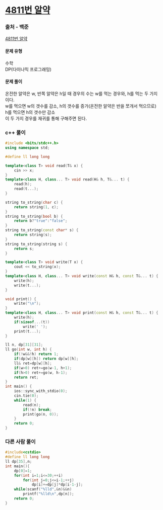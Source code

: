 # [4811번 알약](https://www.acmicpc.net/problem/4811)

### 출처 - 백준
[4811번 알약](https://www.acmicpc.net/problem/4811)

#### 문제 유형
수학  
DP(다이나믹 프로그래밍)

#### 문제 풀이
온전한 알약은 w, 반쪽 알약은 h일 때 경우의 수는 w를 먹는 경우와, h를 먹는 두 가지이다.  
w를 먹으면 w의 갯수를 감소, h의 갯수를 증가(온전한 알약은 반을 쪼개서 먹으므로)  
h를 먹으면 h의 갯수만 감소  
이 두 가지 경우를 재귀를 통해 구해주면 된다.


### c++ 풀이
```c++
#include <bits/stdc++.h>
using namespace std;

#define ll long long

template<class T> void read(T& x) {
	cin >> x;
}
template<class H, class... T> void read(H& h, T&... t) {
	read(h);
	read(t...);
}

string to_string(char c) {
	return string(1, c);
}
string to_string(bool b) {
	return b?"true":"false";
}
string to_string(const char* s) {
	return string(s);
}
string to_string(string s) {
	return s;
}

template<class T> void write(T x) {
	cout << to_string(x);
}
template<class H, class... T> void write(const H& h, const T&... t) {
	write(h);
	write(t...);
}

void print() {
	write("\n");
}
template<class H, class... T> void print(const H& h, const T&... t) {
	write(h);
	if(sizeof...(t))
		write(' ');
	print(t...);
}

ll n, dp[31][31];
ll go(int w, int h) {
    if(!w&&!h) return 1;
    if(dp[w][h]) return dp[w][h];
    ll& ret=dp[w][h];
    if(w>0) ret+=go(w-1, h+1);
    if(h>0) ret+=go(w, h-1);
    return ret;
}
int main() {
    ios::sync_with_stdio(0);
    cin.tie(0);
    while(1) {
        read(n);
        if(!n) break;
        print(go(n, 0));
    }
    return 0;
}
```

### 다른 사람 풀이
```c++
#include<cstdio>
#define ll long long
ll dp[35],n;
int main(){
    dp[0]=1;
    for(int i=1;i<=30;++i)
        for(int j=0;j<=i-1;++j)
            dp[i]+=dp[j]*dp[i-1-j];
    while(scanf("%lld",&n)&&n)
        printf("%lld\n",dp[n]);
    return 0;
}
```